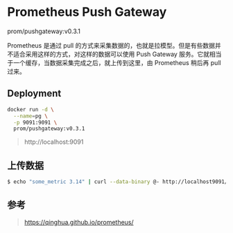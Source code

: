 # Prometheus Push Gateway

prom/pushgateway:v0.3.1

Prometheus 是通过 pull 的方式来采集数据的，也就是拉模型。但是有些数据并不适合采用这样的方式，对这样的数据可以使用 Push Gateway 服务。它就相当于一个缓存，当数据采集完成之后，就上传到这里，由 Prometheus 稍后再 pull 过来。


## Deployment

```bash
docker run -d \
  --name=pg \
  -p 9091:9091 \
  prom/pushgateway:v0.3.1
```

> http://localhost:9091


## 上传数据

```bash
$ echo "some_metric 3.14" | curl --data-binary @- http://localhost9091/metrics/job/some_job
```


## 参考

> https://qinghua.github.io/prometheus/